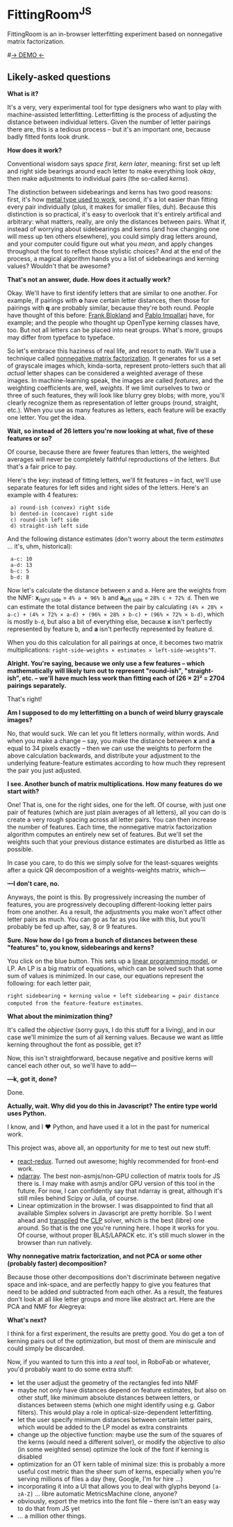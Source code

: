 # FittingRoom<sup>JS</sup>

FittingRoom is an in-browser letterfitting experiment based on nonnegative matrix factorization.

#[→ DEMO ←](http://skosch.github.io/fittingroom/)

## Likely-asked questions

**What is it?**

It's a very, very experimental tool for type designers who want to play with machine-assisted letterfitting. Letterfitting is the process of adjusting the distance between individual letters. Given the number of letter pairings there are, this is a tedious process – but it's an important one, because badly fitted fonts look drunk.

**How does it work?**

Conventional wisdom says *space first, kern later*, meaning: first set up left and right side bearings around each letter to make everything look *okay*, then make adjustments to individual pairs (the so-called *kerns*).

The distinction between sidebearings and kerns has two good reasons: first, it's how [metal type used to work](https://www.google.com/search?q=kern+metal+type&tbm=isch), second, it's a lot easier than fitting every pair individually (plus, it makes for smaller files, duh). Because this distinction is so practical, it's easy to overlook that it's entirely artifical and arbitrary: what matters, really, are only the distances between pairs. What if, instead of worrying about sidebearings and kerns (and how changing one will mess up ten others elsewhere), you could simply drag letters around, and your computer could figure out what you *mean*, and apply changes throughout the font to reflect those stylistic choices? And at the end of the process, a magical algorithm hands you a list of sidebearings and kerning values? Wouldn't that be awesome?

**That's not an answer, dude. How does it actually work?**

Okay. We'll have to first identify letters that are similar to one another. For example, if pairings with **o** have certain letter distances, then those for pairings with **q** are probably similar, because they're both round. People have thought of this before: [Frank Blokland](http://www.lettermodel.org/) and [Pablo Impallari](http://www.impallari.com/projects/overview/spacing-macro) have, for example; and the people who thought up OpenType kerning classes have, too. But not all letters can be placed into neat groups. What's more, groups may differ from typeface to typeface.

So let's embrace this haziness of real life, and resort to math. We'll use a technique called [nonnegative matrix factorization](https://en.wikipedia.org/wiki/Non-negative_matrix_factorization). It generates for us a set of grayscale images which, kinda-sorta, represent proto-letters such that all *actual* letter shapes can be considered a weighted average of these images. In machine-learning speak, the images are called *features*, and the weighting coefficients are, well, *weights*. If we limit ourselves to two or three of such features, they will look like blurry grey blobs; with more, you'll clearly recognize them as representation of letter groups (round, straight, etc.). When you use as many features as letters, each feature will be exactly one letter. You get the idea.

**Wait, so instead of 26 letters you're now looking at what, five of these features or so?**

Of course, because there are fewer features than letters, the weighted averages will never be completely faithful reproductions of the letters. But that's a fair price to pay.

Here's the key: instead of fitting letters, we'll fit features – in fact, we'll use separate features for left sides and right sides of the letters. Here's an example with 4 features:

```
 a) round-ish (convex) right side
 b) dented-in (concave) right side
 c) round-ish left side
 d) straight-ish left side
``` 

And the following distance estimates (don't worry about the term *estimates* ... it's, uhm, historical):

```
 a-c: 10
 a-d: 13
 b-c: 5
 b-d: 8
```
 
Now let's calculate the distance between x and a. Here are the weights from the NMF: **x**<sub>right side</sub> = `4% a + 96% b` and **a**<sub>left side</sub> = `28% c + 72% d`. Then we can estimate the total distance between the pair by calculating `(4% × 28% × a-c) + (4% × 72% × a-d) + (96% × 28% × b-c) + (96% × 72% × b-d)`, which is mostly `b-d`, but also a bit of everything else, because **x** isn't perfectly represented by feature b, and **a** isn't perfectly represented by feature d.

When you do this calculation for all pairings at once, it becomes two matrix multiplications: `right-side-weights × estimates × left-side-weights^T`.
 
**Alright. You're saying, because we only use a few features – which mathematically will likely turn out to represent "round-ish", "straight-ish", etc. – we'll have much less work than fitting each of (26 × 2)² = 2704 pairings separately.**

That's right!

**Am I supposed to do my letterfitting on a bunch of weird blurry grayscale images?**

No, that would suck. We can let you fit letters normally, within words. And when you make a change – say, you make the distance between **x** and **a** equal to 34 pixels exactly – then we can use the weights to perform the above calculation backwards, and distribute your adjustment to the underlying feature-feature estimates according to how much they represent the pair you just adjusted.

**I see. Another bunch of matrix multiplications. How many features do we start with?**

One! That is, one for the right sides, one for the left. Of course, with just one pair of features (which are just plain averages of all letters), all you can do is create a very rough spacing across all letter pairs. You can then increase the number of features. Each time, the nonnegative matrix factorization algorithm computes an entirely new set of features. But we'll set the weights such that your previous distance estimates are disturbed as little as possible.

In case you care, to do this we simply solve for the least-squares weights after a quick QR decomposition of a weights-weights matrix, which—

**—I don't care, no.**

Anyways, the point is this. By progressively increasing the number of features, you are progressively decoupling different-looking letter pairs from one another. As a result, the adjustments you make won't affect other letter pairs as much. You can go as far as you like with this, but you'll probably be fed up after, say, 8 or 9 features.

**Sure. Now how do I go from a bunch of distances between these "features" to, you know, sidebearings and kerns?**

You click on the blue button. This sets up a [linear programming model](https://en.wikipedia.org/wiki/Linear_programming), or LP. An LP is a big matrix of equations, which can be solved such that some sum of values is minimized. In our case, our equations represent the following: for each letter pair,

`right sidebearing + kerning value + left sidebearing = pair distance computed from the feature-feature estimates`.

**What about the minimization thing?**

It's called the *objective* (sorry guys, I do this stuff for a living), and in our case we'll minimize the sum of all kerning values. Because we want as little kerning throughout the font as possible, get it?

Now, this isn't straightforward, because negative and positive kerns will cancel each other out, so we'll have to add—

**—k, got it, done?**

Done.

**Actually, wait. Why did you do this in Javascript? The entire type world uses Python.**

I know, and I ♥ Python, and have used it a lot in the past for numerical work.

This project was, above all, an opportunity for me to test out new stuff:

* [react-redux](https://github.com/rackt/react-redux). Turned out awesome; highly recommended for front-end work.
* [ndarray](https://github.com/scijs/ndarray). The best non-asmjs/non-GPU collection of matrix tools for JS there is. I may make with asmjs and/or GPU version of this tool in the future. For now, I can confidently say that ndarray is great, although it's still miles behind Scipy or Julia, of course.
* Linear optimization in the browser. I was disappointed to find that all available Simplex solvers in Javascript are pretty horrible. So I went ahead and [transpiled](https://github.com/kripken/emscripten) the [CLP](https://projects.coin-or.org/Clp) solver, which is the best (libre) one around. So that is the one you're running here. I hope it works for you. Of course, without proper BLAS/LAPACK etc. it's still much slower in the browser than run natively.

**Why nonnegative matrix factorization, and not PCA or some other (probably faster) decomposition?**

Because those other decompositions don't discriminate between negative space and ink-space, and are perfectly happy to give you features that need to be added *and* subtracted from each other. As a result, the features don't look at all like letter groups and more like abstract art. Here are the PCA and NMF for Alegreya:



**What's next?**

I think for a first experiment, the results are pretty good. You do get a ton of kerning pairs out of the optimization, but most of them are miniscule and could simply be discarded.

Now, if you wanted to turn this into a *real* tool, in RoboFab or whatever, you'd probably want to do some extra stuff:

* let the user adjust the geometry of the rectangles fed into NMF
* maybe not *only* have distances depend on feature estimates, but also on other stuff, like minimum absolute distances between letters, or distances between stems (which one might identify using e.g. Gabor filters). This would play a role in optical-size-dependent letterfitting.
* let the user specify minimum distances between certain letter pairs, which would be added to the LP model as extra constraints
* change up the objective function: maybe use the sum of the squares of the kerns (would need a different solver), or modify the objective to *also* (in some weighted sense) optimize the look of the font if kerning is disabled
* optimization for an OT kern table of minimal size: this is probably a more useful cost metric than the sheer sum of kerns, especially when you're serving millions of files a day (hey, Google, I'm for hire ...)
* incorporating it into a UI that allows you to deal with glyphs beyond `[a-zA-Z]` ... libre automatic MetricsMachine clone, anyone?
* obviously, export the metrics into the font file – there isn't an easy way to do that from JS yet
* ... a million other things.
